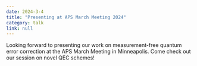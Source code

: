 ```yaml
---
date: 2024-3-4
title: "Presenting at APS March Meeting 2024"
category: talk
link: null
---
```


Looking forward to presenting our work on measurement-free quantum error correction at the APS March Meeting in Minneapolis. Come check out our session on novel QEC schemes!

